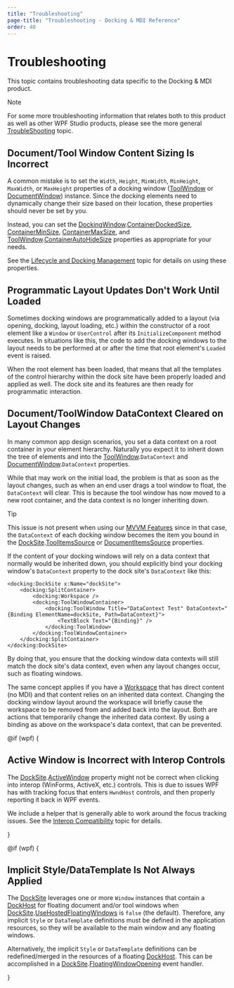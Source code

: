 ```yaml
---
title: "Troubleshooting"
page-title: "Troubleshooting - Docking & MDI Reference"
order: 40
---
```

# Troubleshooting

This topic contains troubleshooting data specific to the Docking & MDI product.

> [!NOTE]
> For some more troubleshooting information that relates both to this product as well as other WPF Studio products, please see the more general [TroubleShooting](../troubleshooting.md) topic.

## Document/Tool Window Content Sizing Is Incorrect

A common mistake is to set the `Width`, `Height`, `MinWidth`, `MinHeight`, `MaxWidth`, or `MaxHeight` properties of a docking window ([ToolWindow](xref:@ActiproUIRoot.Controls.Docking.ToolWindow) or [DocumentWindow](xref:@ActiproUIRoot.Controls.Docking.DocumentWindow)) instance.  Since the docking elements need to dynamically change their size based on their location, these properties should never be set by you.

Instead, you can set the [DockingWindow](xref:@ActiproUIRoot.Controls.Docking.DockingWindow).[ContainerDockedSize](xref:@ActiproUIRoot.Controls.Docking.DockingWindow.ContainerDockedSize), [ContainerMinSize](xref:@ActiproUIRoot.Controls.Docking.DockingWindow.ContainerMinSize), [ContainerMaxSize](xref:@ActiproUIRoot.Controls.Docking.DockingWindow.ContainerMaxSize), and [ToolWindow](xref:@ActiproUIRoot.Controls.Docking.ToolWindow).[ContainerAutoHideSize](xref:@ActiproUIRoot.Controls.Docking.ToolWindow.ContainerAutoHideSize) properties as appropriate for your needs.

See the [Lifecycle and Docking Management](docking-window-features/lifecycle-and-docking-management.md) topic for details on using these properties.

## Programmatic Layout Updates Don't Work Until Loaded

Sometimes docking windows are programmatically added to a layout (via opening, docking, layout loading, etc.) within the constructor of a root element like a `Window` or `UserControl` after its `InitializeComponent` method executes.  In situations like this, the code to add the docking windows to the layout needs to be performed at or after the time that root element's `Loaded` event is raised.

When the root element has been loaded, that means that all the templates of the control hierarchy within the dock site have been properly loaded and applied as well.  The dock site and its features are then ready for programmatic interaction.

## Document/ToolWindow DataContext Cleared on Layout Changes

In many common app design scenarios, you set a data context on a root container in your element hierarchy.  Naturally you expect it to inherit down the tree of elements and into the [ToolWindow](xref:@ActiproUIRoot.Controls.Docking.ToolWindow).`DataContext` and [DocumentWindow](xref:@ActiproUIRoot.Controls.Docking.DocumentWindow).`DataContext` properties.

While that may work on the initial load, the problem is that as soon as the layout changes, such as when an end user drags a tool window to float, the `DataContext` will clear.  This is because the tool window has now moved to a new root container, and the data context is no longer inheriting down.

> [!TIP]
> This issue is not present when using our [MVVM Features](mvvm-features.md) since in that case, the `DataContext` of each docking window becomes the item you bound in the [DockSite](xref:@ActiproUIRoot.Controls.Docking.DockSite).[ToolItemsSource](xref:@ActiproUIRoot.Controls.Docking.DockSite.ToolItemsSource) or [DocumentItemsSource](xref:@ActiproUIRoot.Controls.Docking.DockSite.DocumentItemsSource) properties.

If the content of your docking windows will rely on a data context that normally would be inherited down, you should explicitly bind your docking window's `DataContext` property to the dock site's `DataContext` like this:

```xaml
<docking:DockSite x:Name="dockSite">
	<docking:SplitContainer>
		<docking:Workspace />
		<docking:ToolWindowContainer>
			<docking:ToolWindow Title="DataContext Test" DataContext="{Binding ElementName=dockSite, Path=DataContext}">
				<TextBlock Text="{Binding}" />
			</docking:ToolWindow>
		</docking:ToolWindowContainer>
	</docking:SplitContainer>
</docking:DockSite>
```

By doing that, you ensure that the docking window data contexts will still match the dock site's data context, even when any layout changes occur, such as floating windows.

The same concept applies if you have a [Workspace](workspace-mdi-features/workspace.md) that has direct content (no MDI) and that content relies on an inherited data context.  Changing the docking window layout around the workspace will briefly cause the workspace to be removed from and added back into the layout.  Both are actions that temporarily change the inherited data context.  By using a binding as above on the workspace's data context, that can be prevented.

@if (wpf) {

## Active Window is Incorrect with Interop Controls

The [DockSite](xref:@ActiproUIRoot.Controls.Docking.DockSite).[ActiveWindow](xref:@ActiproUIRoot.Controls.Docking.DockSite.ActiveWindow) property might not be correct when clicking into interop (WinForms, ActiveX, etc.) controls.  This is due to issues WPF has with tracking focus that enters `HwndHost` controls, and then properly reporting it back in WPF events.

We include a helper that is generally able to work around the focus tracking issues.  See the [Interop Compatibility](interop-compatibility.md) topic for details.

}

@if (wpf) {

## Implicit Style/DataTemplate Is Not Always Applied

The [DockSite](xref:@ActiproUIRoot.Controls.Docking.DockSite) leverages one or more `Window` instances that contain a [DockHost](xref:@ActiproUIRoot.Controls.Docking.DockHost) for floating document and/or tool windows when [DockSite](xref:@ActiproUIRoot.Controls.Docking.DockSite).[UseHostedFloatingWindows](xref:@ActiproUIRoot.Controls.Docking.DockSite.UseHostedFloatingWindows) is `false` (the default).  Therefore, any implicit `Style` or `DataTemplate` definitions must be defined in the application resources, so they will be available to the main window and any floating windows.

Alternatively, the implicit `Style` or `DataTemplate` definitions can be redefined/merged in the resources of a floating [DockHost](xref:@ActiproUIRoot.Controls.Docking.DockHost).  This can be accomplished in a [DockSite](xref:@ActiproUIRoot.Controls.Docking.DockSite).[FloatingWindowOpening](xref:@ActiproUIRoot.Controls.Docking.DockSite.FloatingWindowOpening) event handler.

}

